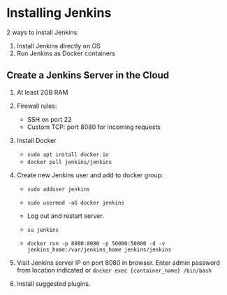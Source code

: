 # Installing Jenkins

2 ways to install Jenkins:
1. Install Jenkins directly on OS
2. Run Jenkins as Docker containers

## Create a Jenkins Server in the Cloud

1. At least 2GB RAM
2. Firewall rules:
    - SSH on port 22
    - Custom TCP: port 8080 for incoming requests

3. Install Docker
    - `sudo apt install docker.io`
    - `docker pull jenkins/jenkins`

4. Create new Jenkins user and add to docker group:
    - `sudo adduser jenkins`
    - `sudo usermod -aG docker jenkins`
    - Log out and restart server.

    - `su jenkins`
    - `docker run -p 8080:8080 -p 50000:50000 -d -v jenkins_home:/var/jenkins_home jenkins/jenkins`

5. Visit Jenkins server IP on port 8080 in browser. Enter admin password from location indicated or `docker exec {container_name} /bin/bash`

6. Install suggested plugins.